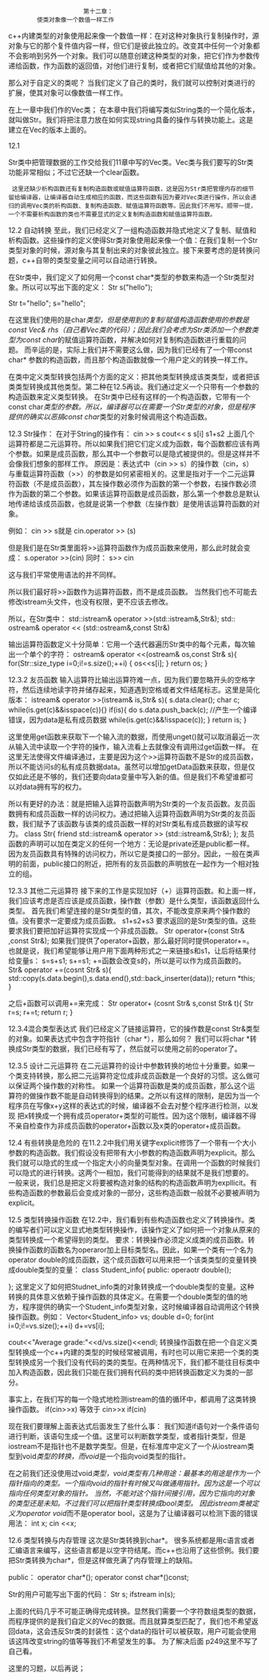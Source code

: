                          第十二章：
            使类对象像一个数值一样工作


c++内建类型的对象使用起来像一个数值一样：在对这种对象执行复制操作时，源对象与它的那个复件值内容一样，但它们是彼此独立的。改变其中任何一个对象都不会影响到另外一个对象。我们可以随意创建这种类型的对象，把它们作为参数传递给函数，作为函数的返回值，对他们进行复制，或者把它们赋值给其他的对象。

  那么对于自定义的类呢？
  当我们定义了自己的类时，我们就可以控制对类进行的扩展，使其对象可以像数值一样工作。

  在上一章中我们作的Vec类；
  在本章中我们将编写类似String类的一个简化版本，就叫做Str。我们将把注意力放在如何实现string具备的操作与转换功能上。这是建立在Vec的版本上面的。

12.1

   Str类中把管理数据的工作交给我们11章中写的Vec类。Vec类与我们要写的Str类功能非常相似；不过它还缺一个clear函数。

     这里还缺少析构函数还有复制构造函数或赋值运算符函数，这是因为Str类把管理内存的细节留给编译器，让编译器自动生成相应的函数，而这些函数有因为要对Vec类进行操作，所以会递归的调用Vec类的析构函数、复制构造函数、赋值运算符函数等。因此我们不用写。顺带一提，一个不需要析构函数的类也不需要显式的定义复制构造函数和赋值运算符函数。



12.2 自动转换
  至此，我们已经定义了一组构造函数并隐式地定义了复制、赋值和析构函数。这些操作的定义使得Str类对象使用起来像一个值：在我们复制一个Str类型对象的时候，源对象与其复制出来的对象彼此独立。接下来要考虑的是转换问题，c++自带的类型变量之间可以自动进行转换。

  在Str类中，我们定义了如何用一个const char*类型的参数来构造一个Str类型对象。所以可以写出下面的定义：
  Str s("hello");

  Str t="hello";
  s="hello";

  在这里我们使用的是char*类型，但是使用到的复制/赋值构造函数使用的参数是const Vec& rhs（自己看Vec类的代码）；因此我们会考虑为Str类添加一个参数类型为const char*的赋值运算符函数，并解决如何对复制构造函数进行重载的问题。
  而辛运的是，实际上我们并不需要这么做，因为我们已经有了一个带const char* 参数的构造函数，而且那个构造函数就像一个用户定义的转换一样工作。

  在类中定义类型转换包括两个方面的定义：把其他类型转换成该类类型，或者把该类类型转换成其他类型。第二种在12.5再谈。我们通过定义一个只带有一个参数的构造函数来定义类型转换。
  在Str类中已经有这样的一个构造函数，它带有一个const char*类型的参数。所以，编译器可以在需要一个Str类型的对象，但是程序提供的确实以恶搞const char*类型的对象时候调用这个构造函数。

  12.3 Str操作：
  在对于String的操作有：
  cin >> s
  cout<< s
  s[i]
  s1+s2
  上面几个运算符都是二元运算符。所以如果我们把它们定义成为函数，每个函数都应该有两个参数。如果是成员函数，那么其中一个参数可以是隐式被提供的。但是这样并不会像我们想象的那样工作。
  原因是：表达式中（cin >> s）的操作数（cin，s）与重载运算符函数（>>）的参数是如何紧密相关的。这里是指对于一个二元运算符函数（不是成员函数），其左操作数必须作为函数的第一个参数，右操作数必须作为函数的第二个参数。如果该运算符函数是成员函数，那么第一个参数总是默认地传递给该成员函数，也就是说第一个参数（左操作数）是使用该运算符函数的对象。

  例如：
  cin >> s就是 cin.operator >> (s)

  但是我们是在Str类里面将>>运算符函数作为成员函数来使用，那么此时就会变成：
  s.operator >>(cin) 同时： s>> cin

  这与我们平常使用语法的并不同样。

  所以我们最好将>>函数作为运算符函数，而不是成员函数。
  当然我们也不可能去修改istream头文件，也没有权限，更不应该去修改。

  所以，在Str类中：
  std::istream& operator >>(std::istream&,Str&);
  std:: ostream& operator << (std::ostream&,const Str&)

  输出运算符函数定义十分简单：它用一个迭代器遍历Str类中的每个元素，每次输出一个单个的字符：
  ostream& operator <<(ostream& os,const Str& s){
  for(Str::size_type i=0;i!=s.size();++i)
  {
      os<<s[i];
  }
  return os;
  }

  12.3.2 友员函数
  输入运算符比输出运算符难一点，因为我们要忽略开头的空格字符，然后连续地读字符并储存起来，知道遇到空格或者文件结尾标志。这里是简化版本：
  istream& operator >>(istream& is,Str& s){
   s.data.clear();
   char c;
   while(is.get(c)&&isspace(c)){}
   if(is){
     do s.data.push_back(c); //产生一个编译错误，因为data是私有成员数据
     while(is.get(c)&&!isspace(c));
   }
   return is;
  }

  这里使用get函数来获取下一个输入流的数据，而使用unget()就可以取消最近一次从输入流中读取一个字符的操作，输入流看上去就像没有调用过get函数一样。
  在这里无法使得文件编译通过，主要是因为这个>>运算符函数不是Str的成员函数，所以不能访问s的私有成员数据data。虽然可以增加getData函数来获取，但是仅仅如此还是不够的，我们还要向data变量中写入新的值。但是我们不希望谁都可以对data拥有写的权力。

  所以有更好的办法：就是把输入运算符函数声明为Str类的一个友员函数。友员函数拥有和成员函数一样的访问权力。通过把输入运算符函数声明为Str类的友员函数，我们赋予了该函数与该类的成员函数一样的对Str类私有成员数据的读写权力。
  class Str{
     friend std::istream& operator >> (std::istream&,Str&);
  };
  友员函数的声明可以加在类定义的任何一个地方：无论是private还是public都一样。因为友员函数具有特殊的访问权力，所以它是类接口的一部分。因此，一般在类声明的前面，public接口的附近，把所有的友员函数的声明放在一起作为一个相对独立的组。


  12.3.3 其他二元运算符
  接下来的工作是实现加好（+）运算符函数。和上面一样，我们应该考虑是否应该是成员函数，操作数（参数）是什么类型，该函数返回什么类型。
  首先我们希望连接的是Str类型的值，其次，不能改变原来两个操作数的值。没有要求一定要成为成员函数。
  s1+s2+s3
  要求返回的是Str类型的值。这些要求我们要把加好运算符实现成一个非成员函数。
  Str operator+(const Str& ,const Str&);
  如果我们提供了operator+函数，那么最好同时提供operator+=。也就是说，我们希望能够让用户用下面两种形式之一来链接s和s1，让后将结果付给变量s：
  s=s+s1;
  s+=s1;
  +=函数会改变s的，所以是可以作为成员函数的。
  Str& operator +=(cosnt Str& s){
    std::copy(s.data.begin(),s.data.end(),std::back_inserter(data));
    return *this;
  }

  之后+函数可以调用+=来完成：
  Str operator+ (cosnt Str& s,const Str& t){
  Str r=s;
  r+=t;
  return r;
}


  12.3.4混合类型表达式
  我们已经定义了链接运算符，它的操作数是const Str&类型的对象。如果表达式中包含字符指针（char *），那么如何？
  我们可以将char *转换成Str类型的数据，我们已经有写了，然后就可以使用之前的operator了。



   12.3.5 设计二元运算符
   在二元运算符的设计中参数转换的地位十分重要。如果一个类支持转换，那么把二元运算符定位成非成员函数是一个良好的习惯。这么做可以保证两个操作数的对称性。
   如果一个运算符函数是类的成员函数，那么这个运算符的做操作数不能是自动转换得到的结果。之所以有这样的限制，是因为当一个程序员在写像x+y这样的表达式的时候，编译器不会去对整个程序进行检测，以发现 把x转换成一个拥有成员operator+类型的可能性。因为这个限制，编译器不得不亲自检查作为非成员函数的operator+函数以及x类的operator+成员函数。



  12.4 有些转换是危险的
  在11.2.2中我们用关键字explicit修饰了一个带有一个大小参数的构造函数。我们假设没有把带有大小参数的构造函数声明为explicit。那么我们就可以隐式的生成一个指定大小的向量类型对象。在调用一个函数的时候我们可以隐式的进行转换。这两个一相加，我们可能得到的结果就不是我们想要的。
  一般来说，我们总是把定义将要被构造对象的结构的构造函数声明为expllicit。有些构造函数的参数最后会变成对象的一部分，这些构造函数一般就不必要被声明为explicit。

  12.5 类型转换操作函数
  在12.2中，我们看到有些构造函数也定义了转换操作。类的编写者们可以定义显式地类型转换操作，该操作定义了如何把一个对象从原来的类型转换成一个希望得到的类型。
  要求：转换操作必须定义成类的成员函数。转换操作函数的函数名为operaror加上目标类型名。因此，如果一个类有一个名为operator double的成员函数，这个成员函数可以用来把一个该类类型的变量转换成double类型的变量：
  class Student_info{
  public:
    operaotr double();

  };
  这里定义了如何把Studnet_info类的对象转换成一个double类型的变量。这种转换的具体意义依赖于操作函数的具体定义。在需要一个double类型的值的地方，程序提供的确实一个Student_info类型对象，这时候编译器自动调用这个转换操作函数。例如：
  Vector<Student_info> vs;
  double d=0;
  for(int i=0;i!=vs.size();++i)
  d+=vs[i];

  cout<<"Average grade:"<<d/vs.size()<<endl;
  转换操作函数在把一个自定义类型转换成一个c++内建的类型的时候经常被调用，有时也可以用它来把一个类的类型转换成另一个我们没有代码的类的类型。在两种情况下，我们都不能往目标类中加入构造函数，因此我们只能在我们拥有代码的类中把转换函数定义为类的一部分。

  事实上，在我们写的每一个隐式地检测istream的值的循环中，都调用了这类转换操作函数。
  if(cin>>x)
  等效于
  cin>>x
  if(cin)

  现在我们要理解上面表达式后面发生了些什么事：
  我们知道if语句对一个条件语句进行判断，该语句生成一个值。这里可以判断数学类型，或者指针类型，但是iostream不是指针也不是数学类型。但是，在标准库中定义了一个从iostream类型到void*类型的转换，而void*是一个指向void类型的指针。

  在之前我们还没使用过void*类型，void类型有几种用途：最基本的用途是作为一个指针指向的类型。一个指向void的指针有时候又叫做通用指针。因为这是一个可以指向任何类型对象的指针。
  当然，不能对这个指针间接引用，因为它指向的对象的类型还是未知。不过我们可以把指针类型转换成bool类型。
  因此istream类被定义为operator void*而不是operator bool，这是为了让编译器可以检测下面的错误用法：
  int x;
  cin <<x;


  12.6 类型转换与内存管理
  这次是Str类转换到char*。
  很多系统都是用c语言或者汇编语言来编写，这些语言都是以空字符结尾。而c++也沿用了这些惯例。我们要把Str类转换为char*，但是这样做充满了内存管理上的缺陷。

  public：
  operator char*();
  operator const char*()const;

  Str的用户可能写出下面的代码：
  Str s;
  ifstream in(s);

  上面的代码几乎不可能正确得完成转换。显然我们需要一个字符数组类型的数据，而程序提供的是我们自定义的Vec<char>的数据。而且就算类型匹配了，我们也不希望返回data，这会违反Str类的封装性：这个data的指针可以被获取，用户可能会使用该这阵改变string的值等等我们不希望发生的事。
  为了解决后面
  p249这里不写了自己看。



这里的习题，以后再说；





  